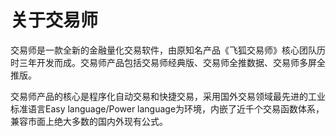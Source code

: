 # 关于交易师



交易师是一款全新的金融量化交易软件，由原知名产品《飞狐交易师》核心团队历时三年开发而成。交易师产品包括交易师经典版、交易师全推数据、交易师多屏全推版。



交易师产品的核心是程序化自动交易和快捷交易，采用国外交易领域最先进的工业标准语言Easy language/Power language为环境，内嵌了近千个交易函数体系，兼容市面上绝大多数的国内外现有公式。

